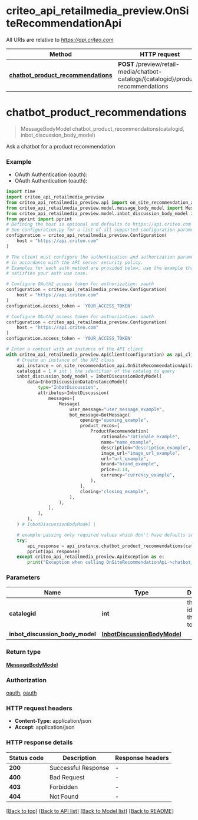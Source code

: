 # criteo_api_retailmedia_preview.OnSiteRecommendationApi

All URIs are relative to *https://api.criteo.com*

Method | HTTP request | Description
------------- | ------------- | -------------
[**chatbot_product_recommendations**](OnSiteRecommendationApi.md#chatbot_product_recommendations) | **POST** /preview/retail-media/chatbot-catalogs/{catalogid}/product-recommendations | 


# **chatbot_product_recommendations**
> MessageBodyModel chatbot_product_recommendations(catalogid, inbot_discussion_body_model)



Ask a chatbot for a product recommendation

### Example

* OAuth Authentication (oauth):
* OAuth Authentication (oauth):

```python
import time
import criteo_api_retailmedia_preview
from criteo_api_retailmedia_preview.api import on_site_recommendation_api
from criteo_api_retailmedia_preview.model.message_body_model import MessageBodyModel
from criteo_api_retailmedia_preview.model.inbot_discussion_body_model import InbotDiscussionBodyModel
from pprint import pprint
# Defining the host is optional and defaults to https://api.criteo.com
# See configuration.py for a list of all supported configuration parameters.
configuration = criteo_api_retailmedia_preview.Configuration(
    host = "https://api.criteo.com"
)

# The client must configure the authentication and authorization parameters
# in accordance with the API server security policy.
# Examples for each auth method are provided below, use the example that
# satisfies your auth use case.

# Configure OAuth2 access token for authorization: oauth
configuration = criteo_api_retailmedia_preview.Configuration(
    host = "https://api.criteo.com"
)
configuration.access_token = 'YOUR_ACCESS_TOKEN'

# Configure OAuth2 access token for authorization: oauth
configuration = criteo_api_retailmedia_preview.Configuration(
    host = "https://api.criteo.com"
)
configuration.access_token = 'YOUR_ACCESS_TOKEN'

# Enter a context with an instance of the API client
with criteo_api_retailmedia_preview.ApiClient(configuration) as api_client:
    # Create an instance of the API class
    api_instance = on_site_recommendation_api.OnSiteRecommendationApi(api_client)
    catalogid = 1 # int | the identifier of the catalog to query
    inbot_discussion_body_model = InbotDiscussionBodyModel(
        data=InbotDiscussionDataInstanceModel(
            type="InbotDiscussion",
            attributes=InbotDiscussion(
                messages=[
                    Message(
                        user_message="user_message_example",
                        bot_message=BotMessage(
                            opening="opening_example",
                            product_recos=[
                                ProductRecommendation(
                                    rationale="rationale_example",
                                    name="name_example",
                                    description="description_example",
                                    image_url="image_url_example",
                                    url="url_example",
                                    brand="brand_example",
                                    price=3.14,
                                    currency="currency_example",
                                ),
                            ],
                            closing="closing_example",
                        ),
                    ),
                ],
            ),
        ),
    ) # InbotDiscussionBodyModel | 

    # example passing only required values which don't have defaults set
    try:
        api_response = api_instance.chatbot_product_recommendations(catalogid, inbot_discussion_body_model)
        pprint(api_response)
    except criteo_api_retailmedia_preview.ApiException as e:
        print("Exception when calling OnSiteRecommendationApi->chatbot_product_recommendations: %s\n" % e)
```


### Parameters

Name | Type | Description  | Notes
------------- | ------------- | ------------- | -------------
 **catalogid** | **int**| the identifier of the catalog to query |
 **inbot_discussion_body_model** | [**InbotDiscussionBodyModel**](InbotDiscussionBodyModel.md)|  |

### Return type

[**MessageBodyModel**](MessageBodyModel.md)

### Authorization

[oauth](../README.md#oauth), [oauth](../README.md#oauth)

### HTTP request headers

 - **Content-Type**: application/json
 - **Accept**: application/json


### HTTP response details

| Status code | Description | Response headers |
|-------------|-------------|------------------|
**200** | Successful Response |  -  |
**400** | Bad Request |  -  |
**403** | Forbidden |  -  |
**404** | Not Found |  -  |

[[Back to top]](#) [[Back to API list]](../README.md#documentation-for-api-endpoints) [[Back to Model list]](../README.md#documentation-for-models) [[Back to README]](../README.md)

